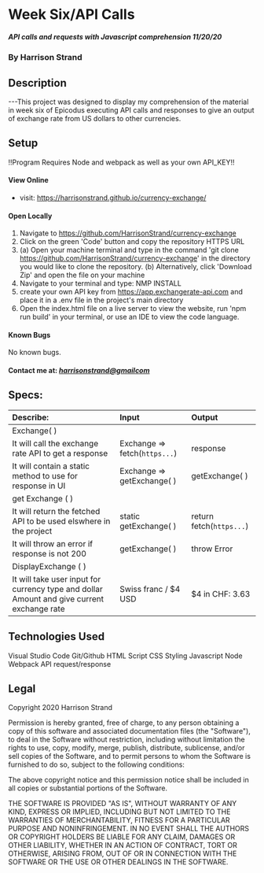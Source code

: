 # Week Six/API Calls
##### API calls and requests with Javascript comprehension 11/20/20
### By Harrison Strand
## Description
---This project was designed to display my comprehension of the material in week six of Epicodus executing API calls and responses to give an output of exchange rate from US dollars to other currencies.

## Setup

!!Program Requires Node and webpack as well as your own API_KEY!!

#### View Online
* visit: https://harrisonstrand.github.io/currency-exchange/
#### Open Locally
1. Navigate to https://github.com/HarrisonStrand/currency-exchange 
2. Click on the green 'Code' button and copy the repository HTTPS URL
3. (a) Open your machine terminal and type in the command 'git clone 
https://github.com/HarrisonStrand/currency-exchange' in the directory you would like to clone the repository.
(b) Alternatively, click 'Download Zip' and open the file on your machine
4. Navigate to your terminal and type: NMP INSTALL
5. create your own API key from https://app.exchangerate-api.com and place it in a .env file in the project's main directory
5. Open the index.html file on a live server to view the website, run 'npm run build' in your terminal, or use an IDE to view the code language.

#### Known Bugs
No known bugs.

#### Contact me at: _[harrisonstrand@gmailcom](harrisonstrand@gmail.com)_

## Specs:
| Describe:  | Input | Output |
| :-----------------------------------| :------------- | :------------- |
| Exchange( ) | | |
| It will call the exchange rate API to get a response | Exchange => fetch(`https...`) | response |
| It will contain a static method to use for response in UI | Exchange => getExchange( ) | getExchange( ) |
| get Exchange ( ) | | |
| It will return the fetched API to be used elswhere in the project | static getExchange( ) | return fetch(`https...`) |
| It will throw an error if response is not 200 | getExchange( ) | throw Error |
| DisplayExchange ( ) | | |
| It will take user input for currency type and dollar Amount and give current exchange rate | Swiss franc / $4 USD | $4 in CHF: 3.63 |

## Technologies Used
Visual Studio Code
Git/Github
HTML Script
CSS Styling
Javascript
Node
Webpack
API request/response

## Legal
Copyright 2020 Harrison Strand

Permission is hereby granted, free of charge, to any person obtaining a copy of this software and associated documentation files (the "Software"), to deal in the Software without restriction, including without limitation the rights to use, copy, modify, merge, publish, distribute, sublicense, and/or sell copies of the Software, and to permit persons to whom the Software is furnished to do so, subject to the following conditions:

The above copyright notice and this permission notice shall be included in all copies or substantial portions of the Software.

THE SOFTWARE IS PROVIDED "AS IS", WITHOUT WARRANTY OF ANY KIND, EXPRESS OR IMPLIED, INCLUDING BUT NOT LIMITED TO THE WARRANTIES OF MERCHANTABILITY, FITNESS FOR A PARTICULAR PURPOSE AND NONINFRINGEMENT. IN NO EVENT SHALL THE AUTHORS OR COPYRIGHT HOLDERS BE LIABLE FOR ANY CLAIM, DAMAGES OR OTHER LIABILITY, WHETHER IN AN ACTION OF CONTRACT, TORT OR OTHERWISE, ARISING FROM, OUT OF OR IN CONNECTION WITH THE SOFTWARE OR THE USE OR OTHER DEALINGS IN THE SOFTWARE. 
